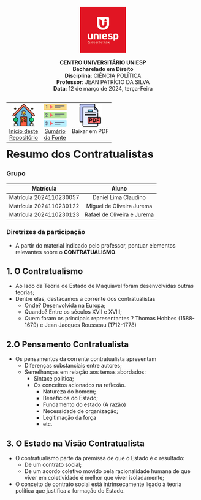 <div align="center">

<p align="center"><img height="120" src="../../../figuras/LOGO_UNIESP.png"> </p>

<p align="center"><b>CENTRO UNIVERSITÁRIO UNIESP</b><br>
<b>Bacharelado em Direito</b><br>
<b>Disciplina</b>: CIÊNCIA POLÍTICA<br>
<b>Professor</b>: JEAN PATRÍCIO DA SILVA<br>
<b>Data</b>: 12 de março de 2024, terça-Feira<br>
 </p>
</div>

<table align="right" border="0">
  <tr>
    <td align="center" valign="top">
      <a href="../../../README.md">
        <img src="https://github.com/dnlclaudino/imagens/blob/master/icones/icone-casa2.png?raw=true" heigh="60" width="60"><br>Início deste <br>Repositório
      </a>
    </td>
    <td align="center" valign="top">
      <a href="../README.md">
        <img src="https://github.com/dnlclaudino/imagens/blob/master/icones/icone-sumario.png?raw=true" heigh="60" width="60"><br>Sumário<br>da Fonte
      </a>
    </td>
    <td align="center" valign="top">
        <img src="https://github.com/dnlclaudino/imagens/blob/master/icones-aplicativos/pdf/pdf.png?raw=true" heigh="60" width="60"><br>Baixar em PDF
    </td>
  </tr>
</table><br><br><br><br><br>

# Resumo dos Contratualistas

### Grupo

|Matrícula|Aluno|
|:---:|:---:|
|Matrícula 2024110230057|Daniel Lima Claudino|
|Matrícula 2024110230122|Miguel de Oliveira Jurema|
|Matrícula 2024110230123|Rafael de Oliveira e Jurema|

### Diretrizes da participação

- A partir do material indicado pelo professor, pontuar elementos relevantes sobre o **CONTRATUALISMO**.

## 1. O Contratualismo

- Ao lado da Teoria de Estado de Maquiavel foram desenvolvidas outras teorias;
- Dentre elas, destacamos a corrente dos contratualistas
  - Onde? Desenvolvida na Europa;
  - Quando? Entre os séculos XVII e XVIII;
  - Quem foram os principais representantes ? Thomas Hobbes (1588-1679) e Jean Jacques Rousseau (1712-1778)

## 2.O Pensamento Contratualista

- Os pensamentos da corrente contratualista apresentam
  - Diferenças substanciais entre autores;
  - Semelhanças em relação aos temas abordados:
    - Sintaxe política;
    - Os conceitos acionados na reflexão.
      - Natureza do homem;
      - Benefícios do Estado;
      - Fundamento do estado (A razão)
      - Necessidade de organização;
      - Legitimação da força
      - etc.

## 3. O Estado na Visão Contratualista

- O contratualismo parte da premissa de que o Estado é o resultado:
  - De um contrato social;
  - De um acordo coletivo movido pela racionalidade humana de que viver em coletividade é melhor que viver isoladamente;
- O conceito de contrato social está intrinsecamente ligado à teoria política que justifica a formação do Estado.